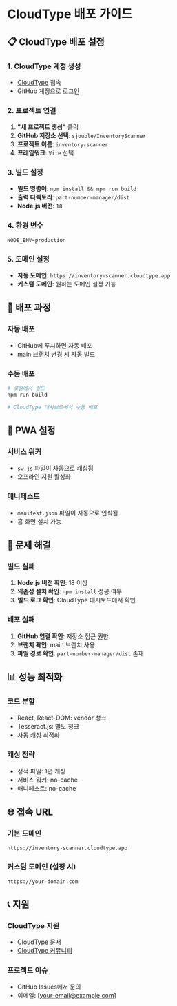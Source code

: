 # CloudType 배포 가이드

## 📋 CloudType 배포 설정

### 1. CloudType 계정 생성
- [CloudType](https://cloudtype.io) 접속
- GitHub 계정으로 로그인

### 2. 프로젝트 연결
1. **"새 프로젝트 생성"** 클릭
2. **GitHub 저장소 선택**: `sjouble/InventoryScanner`
3. **프로젝트 이름**: `inventory-scanner`
4. **프레임워크**: `Vite` 선택

### 3. 빌드 설정
- **빌드 명령어**: `npm install && npm run build`
- **출력 디렉토리**: `part-number-manager/dist`
- **Node.js 버전**: `18`

### 4. 환경 변수
```
NODE_ENV=production
```

### 5. 도메인 설정
- **자동 도메인**: `https://inventory-scanner.cloudtype.app`
- **커스텀 도메인**: 원하는 도메인 설정 가능

## 🚀 배포 과정

### 자동 배포
- GitHub에 푸시하면 자동 배포
- main 브랜치 변경 시 자동 빌드

### 수동 배포
```bash
# 로컬에서 빌드
npm run build

# CloudType 대시보드에서 수동 배포
```

## 📱 PWA 설정

### 서비스 워커
- `sw.js` 파일이 자동으로 캐싱됨
- 오프라인 지원 활성화

### 매니페스트
- `manifest.json` 파일이 자동으로 인식됨
- 홈 화면 설치 가능

## 🔧 문제 해결

### 빌드 실패
1. **Node.js 버전 확인**: 18 이상
2. **의존성 설치 확인**: `npm install` 성공 여부
3. **빌드 로그 확인**: CloudType 대시보드에서 확인

### 배포 실패
1. **GitHub 연결 확인**: 저장소 접근 권한
2. **브랜치 확인**: main 브랜치 사용
3. **파일 경로 확인**: `part-number-manager/dist` 존재

## 📊 성능 최적화

### 코드 분할
- React, React-DOM: vendor 청크
- Tesseract.js: 별도 청크
- 자동 캐싱 최적화

### 캐싱 전략
- 정적 파일: 1년 캐싱
- 서비스 워커: no-cache
- 매니페스트: no-cache

## 🌐 접속 URL

### 기본 도메인
```
https://inventory-scanner.cloudtype.app
```

### 커스텀 도메인 (설정 시)
```
https://your-domain.com
```

## 📞 지원

### CloudType 지원
- [CloudType 문서](https://docs.cloudtype.io)
- [CloudType 커뮤니티](https://community.cloudtype.io)

### 프로젝트 이슈
- GitHub Issues에서 문의
- 이메일: [your-email@example.com] 